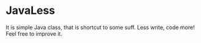 # JavaLess
It is simple Java class, that is shortcut to some suff. Less write, code more!
Feel free to improve it.
